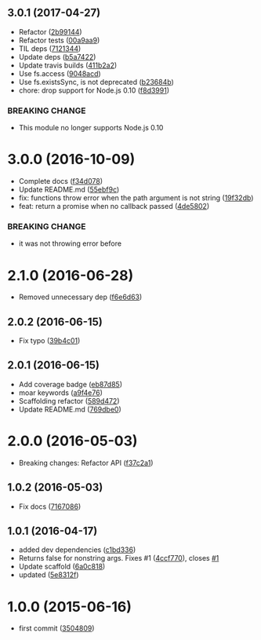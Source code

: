 <a name="3.0.1"></a>
## 3.0.1 (2017-04-27)

* Refactor ([2b99144](https://github.com/kikobeats/exists-file/commit/2b99144))
* Refactor tests ([00a9aa9](https://github.com/kikobeats/exists-file/commit/00a9aa9))
* TIL deps ([7121344](https://github.com/kikobeats/exists-file/commit/7121344))
* Update deps ([b5a7422](https://github.com/kikobeats/exists-file/commit/b5a7422))
* Update travis builds ([411b2a2](https://github.com/kikobeats/exists-file/commit/411b2a2))
* Use fs.access ([9048acd](https://github.com/kikobeats/exists-file/commit/9048acd))
* Use fs.existsSync, is not deprecated ([b23684b](https://github.com/kikobeats/exists-file/commit/b23684b))
* chore: drop support for Node.js 0.10 ([f8d3991](https://github.com/kikobeats/exists-file/commit/f8d3991))


### BREAKING CHANGE

* This module no longer supports Node.js 0.10


<a name="3.0.0"></a>
# 3.0.0 (2016-10-09)

* Complete docs ([f34d078](https://github.com/kikobeats/exists-file/commit/f34d078))
* Update README.md ([55ebf9c](https://github.com/kikobeats/exists-file/commit/55ebf9c))
* fix: functions throw error when the path argument is not string ([19f32db](https://github.com/kikobeats/exists-file/commit/19f32db))
* feat: return a promise when no callback passed ([4de5802](https://github.com/kikobeats/exists-file/commit/4de5802))


### BREAKING CHANGE

* it was not throwing error before


<a name="2.1.0"></a>
# 2.1.0 (2016-06-28)

* Removed unnecessary dep ([f6e6d63](https://github.com/kikobeats/exists-file/commit/f6e6d63))



<a name="2.0.2"></a>
## 2.0.2 (2016-06-15)

* Fix typo ([39b4c01](https://github.com/kikobeats/exists-file/commit/39b4c01))



<a name="2.0.1"></a>
## 2.0.1 (2016-06-15)

* Add coverage badge ([eb87d85](https://github.com/kikobeats/exists-file/commit/eb87d85))
* moar keywords ([a9f4e76](https://github.com/kikobeats/exists-file/commit/a9f4e76))
* Scaffolding refactor ([589d472](https://github.com/kikobeats/exists-file/commit/589d472))
* Update README.md ([769dbe0](https://github.com/kikobeats/exists-file/commit/769dbe0))



<a name="2.0.0"></a>
# 2.0.0 (2016-05-03)

* Breaking changes: Refactor API ([f37c2a1](https://github.com/kikobeats/exists-file/commit/f37c2a1))



<a name="1.0.2"></a>
## 1.0.2 (2016-05-03)

* Fix docs ([7167086](https://github.com/kikobeats/exists-file/commit/7167086))



<a name="1.0.1"></a>
## 1.0.1 (2016-04-17)

* added dev dependencies ([c1bd336](https://github.com/kikobeats/exists-file/commit/c1bd336))
* Returns false for nonstring args. Fixes #1 ([4ccf770](https://github.com/kikobeats/exists-file/commit/4ccf770)), closes [#1](https://github.com/kikobeats/exists-file/issues/1)
* Update scaffold ([6a0c818](https://github.com/kikobeats/exists-file/commit/6a0c818))
* updated ([5e8312f](https://github.com/kikobeats/exists-file/commit/5e8312f))



<a name="1.0.0"></a>
# 1.0.0 (2015-06-16)

* first commit ([3504809](https://github.com/kikobeats/exists-file/commit/3504809))



